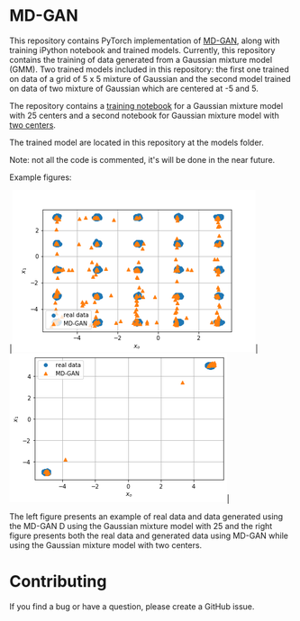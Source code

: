 # MD-GAN

This repository contains PyTorch implementation of [MD-GAN](http://openaccess.thecvf.com/content_CVPR_2019/papers/Eghbal-zadeh_Mixture_Density_Generative_Adversarial_Networks_CVPR_2019_paper.pdf), along with training iPython notebook and trained models. Currently, this repository contains the training of data generated from a Gaussian mixture model (GMM). Two trained models included in this repository: the first one trained on data of a grid of 5 x 5 mixture of Gaussian and the second model trained on data of two mixture of Gaussian which are centered at -5 and 5.
  

The repository contains a [training notebook](examples/training_md_gan_25_gaussions.ipynb) for a Gaussian mixture model with 25 centers and a second notebook for Gaussian mixture model with [two centers](examples/training_md_gan_two_gaussions.ipynb).

The trained model are located in this repository at the models folder.

Note: not all the code is commented, it's will be done in the near future.

Example figures: 

|![VideoBlocks](images/gmm_25.png)|![VideoBlocks](images/gmm_2.png)|

The left figure presents an example of real data and data generated using the MD-GAN D using the Gaussian mixture model with 25 and the right figure presents both the real data and generated data using MD-GAN while using the Gaussian mixture model with two centers.   
# Contributing
If you find a bug or have a question, please create a GitHub issue.
